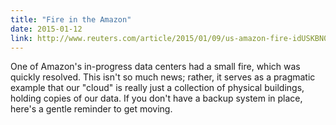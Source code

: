 ```yaml
---
title: "Fire in the Amazon"
date: 2015-01-12
link: http://www.reuters.com/article/2015/01/09/us-amazon-fire-idUSKBN0KI1WR20150109
---
```

 One of Amazon's in-progress data centers had a small fire, which was quickly resolved. This isn't so much news; rather, it serves as a pragmatic example that our "cloud" is really just a collection of physical buildings, holding copies of our data. If you don't have a backup system in place, here's a gentle reminder to get moving.
